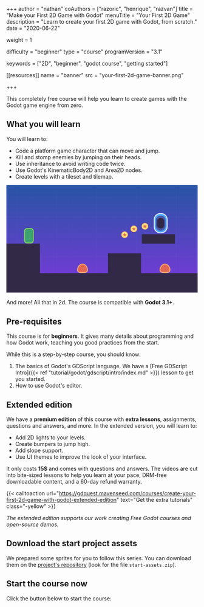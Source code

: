 +++
author = "nathan"
coAuthors = ["razoric", "henrique", "razvan"]
title = "Make your First 2D Game with Godot"
menuTitle = "Your First 2D Game"
description = "Learn to create your first 2D game with Godot, from scratch."
date = "2020-06-22"

weight = 1

difficulty = "beginner"
type = "course"
programVersion = "3.1"

keywords = ["2D", "beginner", "godot course", "getting started"]

[[resources]]
name = "banner"
src = "your-first-2d-game-banner.png"

+++

This completely free course will help you learn to create games with the Godot game engine from zero.

## What you will learn

You will learn to:

- Code a platform game character that can move and jump.
- Kill and stomp enemies by jumping on their heads.
- Use inheritance to avoid writing code twice.
- Use Godot's KinematicBody2D and Area2D nodes.
- Create levels with a tileset and tilemap.

![Result game screenshot](project-screenshot.png)

And more! All that in 2d. The course is compatible with **Godot 3.1+**.

## Pre-requisites

This course is for **beginners**. It gives many details about programming and how Godot work, teaching you good practices from the start.

While this is a step-by-step course, you should know:

1. The basics of Godot's GDScript language. We have a [Free GDScript Intro]({{< ref "tutorial/godot/gdscript/intro/index.md" >}}) lesson to get you started.
2. How to use Godot's editor.

## Extended edition

We have a **premium edition** of this course with **extra lessons**, assignments, questions and answers, and more. In the extended version, you will learn to:

- Add 2D lights to your levels.
- Create bumpers to jump high.
- Add slope support.
- Use UI themes to improve the look of your interface.

It only costs **15$** and comes with questions and answers. The videos are cut into bite-sized lessons to help you learn at your pace, DRM-free downloadable content, and a 60-day refund warranty.

{{< calltoaction url="https://gdquest.mavenseed.com/courses/create-your-first-2d-game-with-godot-extended-edition" text="Get the extra tutorials" class="-yellow" >}}

_The extended edition supports our work creating Free Godot courses and open-source demos._

## Download the start project assets

We prepared some sprites for you to follow this series. You can download them on the [project's repository](https://github.com/GDQuest/godot-beginner-2d-platformer/releases) (look for the file `start-assets.zip`).

## Start the course now

Click the button below to start the course:
